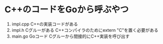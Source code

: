 # C++のコードをGoから呼ぶやつ
1. impl.cpp C++の実装コードがある
2. impl.h Cグルーがある C++コンパイラのためにextern "C"を置く必要がある
3. main.go Goコード Cグルーから間接的にC++実装を呼び出す
